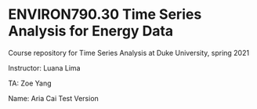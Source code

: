 # ENVIRON790.30 Time Series Analysis for Energy Data


Course repository for Time Series Analysis at Duke University, spring 2021

Instructor: Luana Lima

TA: Zoe Yang

Name: Aria Cai
Test Version